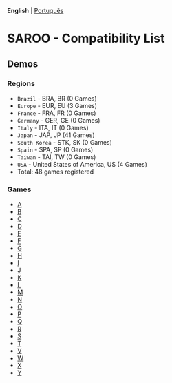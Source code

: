 **English** | [Português](../pt-br/README.md)

# SAROO - Compatibility List

## Demos

### Regions

- `Brazil` - BRA, BR (0 Games)
- `Europe` - EUR, EU (3 Games)
- `France` - FRA, FR (0 Games)
- `Germany` - GER, GE (0 Games)
- `Italy` - ITA, IT (0 Games)
- `Japan` - JAP, JP (41 Games)
- `South Korea` - STK, SK (0 Games)
- `Spain` - SPA, SP (0 Games)
- `Taiwan` - TAI, TW (0 Games)
- `USA` - United States of America, US (4 Games)
- Total: 48 games registered

### Games

- [A](A.md)
- [B](B.md)
- [C](C.md)
- [D](D.md)
- [E](E.md)
- [F](F.md)
- [G](G.md)
- [H](H.md)
- [I](I.md)
- [J](J.md)
- [K](K.md)
- [L](L.md)
- [M](M.md)
- [N](N.md)
- [O](O.md)
- [P](P.md)
- [Q](Q.md)
- [R](R.md)
- [S](S.md)
- [T](T.md)
- [V](V.md)
- [W](W.md)
- [X](X.md)
- [Y](Y.md)
